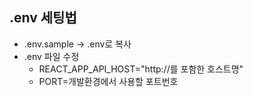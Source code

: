 ## .env 세팅법
- .env.sample -> .env로 복사
- .env 파일 수정
  - REACT_APP_API_HOST="http://를 포함한 호스트명"
  - PORT=개발환경에서 사용할 포트번호
